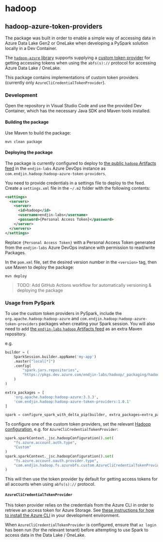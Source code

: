 # hadoop

## hadoop-azure-token-providers

The package was built in order to enable a simple way of accessing data in Azure Data Lake Gen2 or OneLake when developing a PySpark solution locally in a Dev Container.

The [`hadoop-azure` library](https://hadoop.apache.org/docs/stable/hadoop-azure/abfs.html) supports supplying a [custom token provider](https://hadoop.apache.org/docs/stable/hadoop-azure/abfs.html#Custom_OAuth_2.0_Token_Provider) for getting accessing tokens when using the `abfs(s)://` protocol for accessing Azure Data Lake / OneLake.

This package contains implementations of custom token providers (currently only `AzureCliCredentialTokenProvider`).

### Development

Open the repository in Visual Studio Code and use the provided Dev Container, which has the necessary Java SDK and Maven tools installed.

#### Building the package

Use Maven to build the package:

`mvn clean package`

#### Deploying the package

The package is currently configured to deploy to [the public `hadoop` Artifacts feed](https://dev.azure.com/endjin-labs/hadoop/_artifacts/feed/hadoop) in the `endjin-labs` Azure DevOps instance as `com.endjin.hadoop:hadoop-azure-token-providers`.

You need to provide credentials in a settings file to deploy to the feed. Create a `settings.xml` file in the `~/.m2` folder with the following contents:

```xml
<settings>
  <servers>
    <server>
      <id>hadoop</id>
      <username>endjin-labs</username>
      <password>{Personal Access Token}</password>
    </server>
  </servers>
</settings>
```

Replace `{Personal Access Token}` with a Personal Access Token generated from the `endjin-labs` Azure DevOps instance with permission to read/write Packages.

In the `pom.xml` file, set the desired version number in the `<version>` tag, then 
use Maven to deploy the package:

`mvn deploy`

> TODO: Add GitHub Actions workflow for automatically versioning & deploying the package

### Usage from PySpark

To use the custom token providers in PySpark, include the `org.apache.hadoop:hadoop-azure` and `com.endjin.hadoop:hadoop-azure-token-providers` packages when creating your Spark session. You will also need to add [the `endjin-labs` `hadoop` Artifacts feed](https://dev.azure.com/endjin-labs/hadoop/_artifacts/feed/hadoop) as an extra Maven repository.

e.g.

```python
builder = (
    SparkSession.builder.appName('my-app')
    .master("local[*]")
    .config(
        "spark.jars.repositories", 
        "https://pkgs.dev.azure.com/endjin-labs/hadoop/_packaging/hadoop/maven/v1"
    )
)

extra_packages = [
    'org.apache.hadoop:hadoop-azure:3.3.3',
    'com.endjin.hadoop:hadoop-azure-token-providers:1.0.1'
]

spark = configure_spark_with_delta_pip(builder, extra_packages=extra_packages).getOrCreate()
```

To configure one of the custom token providers, set the relevant [Hadoop configuration](https://hadoop.apache.org/docs/stable/hadoop-azure/abfs.html#Custom_OAuth_2.0_Token_Provider), e.g. for `AzureCliCredentialTokenProvider`:

```python
spark.sparkContext._jsc.hadoopConfiguration().set(
    "fs.azure.account.auth.type",
    "Custom"
)
spark.sparkContext._jsc.hadoopConfiguration().set(
    "fs.azure.account.oauth.provider.type",
    "com.endjin.hadoop.fs.azurebfs.custom.AzureCliCredentialTokenProvider"
)
```

This will then use the token provider by default for getting access tokens for all accounts when using `abfs(s)://` protocol.

#### `AzureCliCredentialTokenProvider`

This token provider relies on the credentials from the Azure CLI in order to retrieve an access token for Azure Storage. See [these instructions for how to install the Azure CLI](https://learn.microsoft.com/en-us/cli/azure/install-azure-cli) in your development environment.

When `AzureCliCredentialTokenProvider` is configured, ensure that `az login` has been run (for the relevant tenant) before attempting to use Spark to access data in the Data Lake / OneLake.